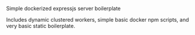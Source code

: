 Simple dockerized expressjs server boilerplate

Includes dynamic clustered workers, simple basic docker npm scripts, and very basic static boilerplate.
